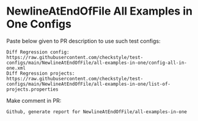# NewlineAtEndOfFile All Examples in One Configs
Paste below given to PR description to use such test configs:
```
Diff Regression config: https://raw.githubusercontent.com/checkstyle/test-configs/main/NewlineAtEndOfFile/all-examples-in-one/config-all-in-one.xml
Diff Regression projects: https://raw.githubusercontent.com/checkstyle/test-configs/main/NewlineAtEndOfFile/all-examples-in-one/list-of-projects.properties
```
Make comment in PR:
```
Github, generate report for NewlineAtEndOfFile/all-examples-in-one
```
